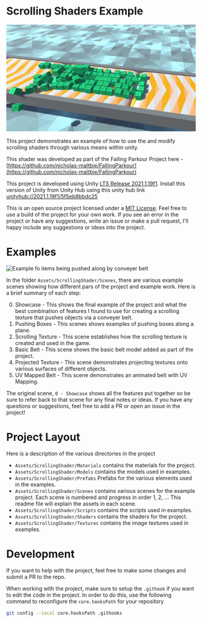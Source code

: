 # Scrolling Shaders Example

![Example of boxes being pushed along a conveyer belt from the showcase scene](Examples/imgs/Showcase-Image.png)

This project demonstrates an example of how to use the and modify scrolling shaders through various means within unity.

This shader was developed as part of the Falling Parkour Project here -
[https://github.com/nicholas-maltbie/FallingParkour](https://github.com/nicholas-maltbie/FallingParkour)

This project is developed using Unity  [LTS Release 2021.1.19f1](https://unity3d.com/unity/whats-new/2021.1.19).
Install this version of Unity from Unity Hub using this unity hub link
[unityhub://2021.1.19f1/5f5eb8bbdc25](unityhub://2021.1.19f1/5f5eb8bbdc25)

This is an open source project licensed under a [MIT License](LICENSE.txt). Feel free to use a build of the project for
your own work. If you see an error in the project or have any suggestions, write an issue or make a pull request, I'll
happy include any suggestions or ideas into the project. 

# Examples

![Example fo items being pushed along by conveyer belt](Examples/imgs/conveyer-belt-anim.gif)

In the folder `Assets/ScrollingShader/Scenes`, there are various example scenes showing how different pars of the
project and example work. Here is a brief summary of each step:

0. Showcase - This shows the final example of the project and what the best combination of features I found to use for
   creating a scrolling texture that pushes objects via a conveyer belt.
1. Pushing Boxes - This scenes shows examples of pushing boxes along a plane.
2. Scrolling Texture - This scene establishes how the scrolling texture is created and used in the game.
3. Basic Belt - This scene shows the basic belt model added as part of the project.
4. Projected Texture - This scene demonstrates projecting textures onto various surfaces of different objects.
5. UV Mapped Belt - This scene demonstrates an animated belt with UV Mapping. 

The original scene, `0 - Showcase` shows all the features put together so be sure to refer back to that scene for any
final notes or ideas. If you have any questions or suggestions, feel free to add a PR or open an issue in the project!

# Project Layout

Here is a description of the various directories in the project
* `Assets/ScrollingShader/Materials` contains the materials for the project.
* `Assets/ScrollingShader/Models` contains the models used in examples.
* `Assets/ScrollingShader/Prefabs` Prefabs for the various elements used in the examples.
* `Assets/ScrollingShader/Scenes` contains various scenes for the example project. Each scene is numbered and progress
  in order 1, 2, ... This readme file will explain the assets in each scene.
* `Assets/ScrollingShader/Scripts` contains the scripts used in examples.
* `Assets/ScrollingShader/Shaders` contains the shaders for the project.
* `Assets/ScrollingShader/Textures` contains the image textures used in examples.

# Development

If you want to help with the project, feel free to make some changes and submit a PR to the repo.

When working with the project, make sure to setup the `.githook` if you want to edit the code in the project. In order
to do this, use the following command to reconfigure the `core.hooksPath` for your repository

```bash
git config --local core.hooksPath .githooks
```
